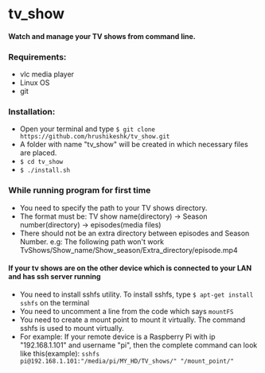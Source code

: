 # tv_show
#### Watch and manage your TV shows from command line.

### Requirements:
* vlc media player
* Linux OS
* git

### Installation:
* Open your terminal and type `$ git clone https://github.com/hrushikeshk/tv_show.git`
* A folder with name "tv_show" will be created in which necessary files are placed.
* `$ cd tv_show`
* `$ ./install.sh`

### While running program for first time
* You need to specify the path to your TV shows directory.
* The format must be: TV show name(directory) -> Season number(directory) -> episodes(media files)
* There should not be an extra directory between episodes and Season Number. e.g: The following path won't work
  TvShows/Show_name/Show_season/Extra_directory/episode.mp4

#### If your tv shows are on the other device which is connected to your LAN and has ssh server running
* You need to install sshfs utility. To install sshfs, type
  `$ apt-get install sshfs` on the terminal
* You need to uncomment a line from the code which says `mountFS`
* You need to create a mount point to mount it virtually. The command sshfs is used to mount virtually.
* For example: If your remote device is a Raspberry Pi with ip "192.168.1.101" and username "pi", then the complete command can look like this(example): 
  `sshfs pi@192.168.1.101:"/media/pi/MY_HD/TV_shows/" "/mount_point/"`
